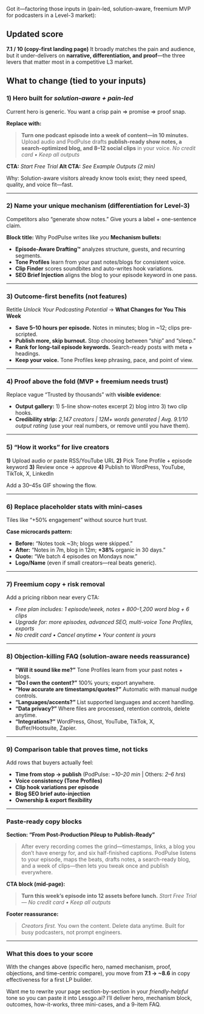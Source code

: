 Got it—factoring those inputs in (pain-led, solution-aware, freemium MVP for podcasters in a Level-3 market):

## Updated score

**7.1 / 10 (copy-first landing page)**
It broadly matches the pain and audience, but it under-delivers on **narrative, differentiation, and proof**—the three levers that matter most in a competitive L3 market.

## What to change (tied to your inputs)

### 1) Hero built for *solution-aware + pain-led*

Current hero is generic. You want a crisp pain ⇒ promise ⇒ proof snap.

**Replace with:**

> **Turn one podcast episode into a week of content—in 10 minutes.**
> Upload audio and PodPulse drafts **publish-ready show notes, a search-optimized blog, and 8–12 social clips** in your voice.
> *No credit card • Keep all outputs*

**CTA:** *Start Free Trial*
**Alt CTA:** *See Example Outputs (2 min)*

Why: Solution-aware visitors already know tools exist; they need speed, quality, and voice fit—fast.

---

### 2) Name your unique mechanism (differentiation for Level-3)

Competitors also “generate show notes.” Give yours a label + one-sentence claim.

**Block title:** Why PodPulse writes like *you*
**Mechanism bullets:**

* **Episode-Aware Drafting™** analyzes structure, guests, and recurring segments.
* **Tone Profiles** learn from your past notes/blogs for consistent voice.
* **Clip Finder** scores soundbites and auto-writes hook variations.
* **SEO Brief Injection** aligns the blog to your episode keyword in one pass.

---

### 3) Outcome-first benefits (not features)

Retitle *Unlock Your Podcasting Potential* → **What Changes for You This Week**

* **Save 5–10 hours per episode.** Notes in minutes; blog in ~12; clips pre-scripted.
* **Publish more, skip burnout.** Stop choosing between “ship” and “sleep.”
* **Rank for long-tail episode keywords.** Search-ready posts with meta + headings.
* **Keep your voice.** Tone Profiles keep phrasing, pace, and point of view.

---

### 4) Proof above the fold (MVP + freemium needs trust)

Replace vague “Trusted by thousands” with **visible evidence**:

* **Output gallery:** 1) 5-line show-notes excerpt 2) blog intro 3) two clip hooks.
* **Credibility strip:** *2,147 creators | 12M+ words generated | Avg. 9.1/10 output rating* (use your real numbers, or remove until you have them).

---

### 5) “How it works” for live creators

**1)** Upload audio or paste RSS/YouTube URL
**2)** Pick Tone Profile + episode keyword
**3)** Review once → approve
**4)** Publish to WordPress, YouTube, TikTok, X, LinkedIn

Add a 30–45s GIF showing the flow.

---

### 6) Replace placeholder stats with mini-cases

Tiles like “+50% engagement” without source hurt trust.

**Case microcards pattern:**

* **Before:** “Notes took ~3h; blogs were skipped.”
* **After:** “Notes in 7m, blog in 12m; **+38%** organic in 30 days.”
* **Quote:** “We batch 4 episodes on Mondays now.”
* **Logo/Name** (even if small creators—real beats generic).

---

### 7) Freemium copy + risk removal

Add a pricing ribbon near every CTA:

* *Free plan includes: 1 episode/week, notes + 800–1,200 word blog + 6 clips*
* *Upgrade for: more episodes, advanced SEO, multi-voice Tone Profiles, exports*
* *No credit card • Cancel anytime • Your content is yours*

---

### 8) Objection-killing FAQ (solution-aware needs reassurance)

* **“Will it sound like me?”** Tone Profiles learn from your past notes + blogs.
* **“Do I own the content?”** 100% yours; export anywhere.
* **“How accurate are timestamps/quotes?”** Automatic with manual nudge controls.
* **“Languages/accents?”** List supported languages and accent handling.
* **“Data privacy?”** Where files are processed, retention controls, delete anytime.
* **“Integrations?”** WordPress, Ghost, YouTube, TikTok, X, Buffer/Hootsuite, Zapier.

---

### 9) Comparison table that proves time, not ticks

Add rows that buyers actually feel:

* **Time from stop → publish** (PodPulse: *~10–20 min* | Others: *2–6 hrs*)
* **Voice consistency (Tone Profiles)**
* **Clip hook variations per episode**
* **Blog SEO brief auto-injection**
* **Ownership & export flexibility**

---

### Paste-ready copy blocks

**Section: “From Post-Production Pileup to Publish-Ready”**

> After every recording comes the grind—timestamps, links, a blog you don’t have energy for, and six half-finished captions. PodPulse listens to your episode, maps the beats, drafts notes, a search-ready blog, and a week of clips—then lets you tweak once and publish everywhere.

**CTA block (mid-page):**

> **Turn this week’s episode into 12 assets before lunch.**
> *Start Free Trial* — *No credit card • Keep all outputs*

**Footer reassurance:**

> *Creators first.* You own the content. Delete data anytime. Built for busy podcasters, not prompt engineers.

---

### What this does to your score

With the changes above (specific hero, named mechanism, proof, objections, and time-centric compare), you move from **7.1 → ~8.6** in copy effectiveness for a first LP builder.

Want me to rewrite your page section-by-section in your *friendly-helpful* tone so you can paste it into Lessgo.ai? I’ll deliver hero, mechanism block, outcomes, how-it-works, three mini-cases, and a 9-item FAQ.
